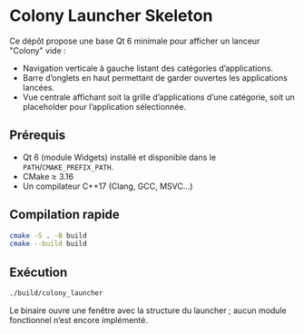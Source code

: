 # Colony Launcher Skeleton

Ce dépôt propose une base Qt 6 minimale pour afficher un lanceur "Colony" vide :
- Navigation verticale à gauche listant des catégories d’applications.
- Barre d’onglets en haut permettant de garder ouvertes les applications lancées.
- Vue centrale affichant soit la grille d’applications d’une catégorie, soit un placeholder pour l’application sélectionnée.

## Prérequis
- Qt 6 (module Widgets) installé et disponible dans le `PATH`/`CMAKE_PREFIX_PATH`.
- CMake ≥ 3.16
- Un compilateur C++17 (Clang, GCC, MSVC…)

## Compilation rapide
```bash
cmake -S . -B build
cmake --build build
```

## Exécution
```bash
./build/colony_launcher
```

Le binaire ouvre une fenêtre avec la structure du launcher ; aucun module fonctionnel n’est encore implémenté.
